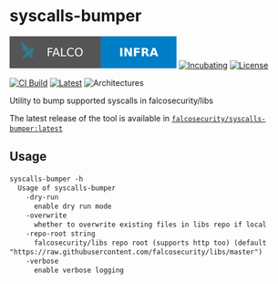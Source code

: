 # syscalls-bumper

[![Falco Infra Repository](https://github.com/falcosecurity/evolution/blob/main/repos/badges/falco-infra-blue.svg)](https://github.com/falcosecurity/evolution/blob/main/REPOSITORIES.md#infra-scope) [![Incubating](https://img.shields.io/badge/status-incubating-orange?style=for-the-badge)](https://github.com/falcosecurity/evolution/blob/main/REPOSITORIES.md#incubating) [![License](https://img.shields.io/github/license/falcosecurity/syscalls-bumper?style=for-the-badge)](./LICENSE)

[![CI Build](https://github.com/falcosecurity/syscalls-bumper/actions/workflows/ci.yml/badge.svg)](https://github.com/falcosecurity/syscalls-bumper/actions/workflows/ci.yml)
[![Latest](https://img.shields.io/github/v/release/falcosecurity/syscalls-bumper?style=flat)](https://github.com/falcosecurity/syscalls-bumper/releases/latest)
![Architectures](https://img.shields.io/badge/ARCHS-x86__64%7Caarch64-blueviolet?style=flat)

Utility to bump supported syscalls in falcosecurity/libs

The latest release of the tool is available in [`falcosecurity/syscalls-bumper:latest`](https://hub.docker.com/r/falcosecurity/syscalls-bumper)

## Usage

```shell
syscalls-bumper -h
  Usage of syscalls-bumper
    -dry-run
      enable dry run mode
    -overwrite
      whether to overwrite existing files in libs repo if local
    -repo-root string
      falcosecurity/libs repo root (supports http too) (default "https://raw.githubusercontent.com/falcosecurity/libs/master")
    -verbose
      enable verbose logging
```
